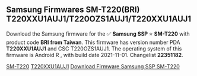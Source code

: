 <h2>Samsung Firmwares SM-T220(BRI) T220XXU1AUJ1/T220OZS1AUJ1/T220XXU1AUJ1</h2>
Download the Samsung firmware for the ✅ <strong>Samsung SSP </strong> ⭐ <strong>SM-T220</strong> with product code <strong>BRI</strong> <strong> from Taiwan</strong>. This firmware has version number PDA <strong>T220XXU1AUJ1</strong> and CSC T220OZS1AUJ1. The operating system of this firmware is Android R , with build date 2021-11-01. Changelist <strong>22351182</strong>.


[SM-T220](https://samfirm.shop/samsung/model/SM-T220)
[T220XXU1AUJ1](https://samfirm.shop/samsung/pda/T220XXU1AUJ1)
[Download Firmware Samsung SSP SM-T220](https://samfirm.shop/samsung/firmware/470563)

